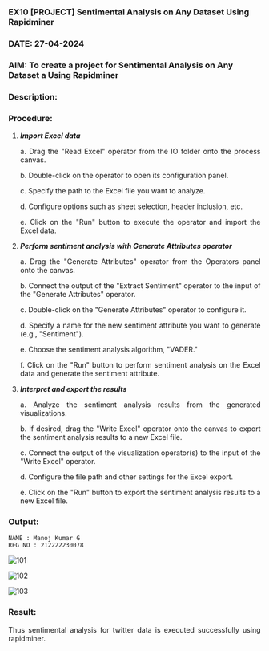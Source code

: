 ### EX10 [PROJECT] Sentimental Analysis on Any Dataset Using Rapidminer
### DATE: 27-04-2024
### AIM: To create a project for Sentimental Analysis on Any Dataset a Using Rapidminer
### Description: 
<div align = "justify">

### Procedure:
1) ***Import Excel data***
    <p>a. Drag the "Read Excel" operator from the IO folder onto the process canvas.
    <p>b. Double-click on the operator to open its configuration panel.
    <p>c. Specify the path to the Excel file you want to analyze.
    <p>d. Configure options such as sheet selection, header inclusion, etc.
    <p>e. Click on the "Run" button to execute the operator and import the Excel data.
2) ***Perform sentiment analysis with Generate Attributes operator***
    <p>a. Drag the "Generate Attributes" operator from the Operators panel onto the canvas.
    <p>b. Connect the output of the "Extract Sentiment" operator to the input of the "Generate Attributes" operator.
    <p>c. Double-click on the "Generate Attributes" operator to configure it.
    <p>d. Specify a name for the new sentiment attribute you want to generate (e.g., "Sentiment").
    <p>e. Choose the sentiment analysis algorithm, "VADER."
    <p>f. Click on the "Run" button to perform sentiment analysis on the Excel data and generate the sentiment attribute.
3) ***Interpret and export the results***
    <p>a. Analyze the sentiment analysis results from the generated visualizations.
    <p>b. If desired, drag the "Write Excel" operator onto the canvas to export the sentiment analysis results to a new Excel file.
    <p>c. Connect the output of the visualization operator(s) to the input of the "Write Excel" operator.
    <p>d. Configure the file path and other settings for the Excel export.
    <p>e. Click on the "Run" button to export the sentiment analysis results to a new Excel file.

### Output:
```
NAME : Manoj Kumar G
REG NO : 212222230078
```
![101](https://github.com/ShyamKumar-AI-DS/WDM_EXP10/assets/93427182/4dbee8ad-d5fc-4c22-a024-13be898ec5ab)

![102](https://github.com/ShyamKumar-AI-DS/WDM_EXP10/assets/93427182/1c328812-21e7-4a56-9820-bc7b65fa3078)

![103](https://github.com/ShyamKumar-AI-DS/WDM_EXP10/assets/93427182/b0bcd0dc-c20d-4d2c-aa5c-89eaf89264e4)



### Result:
Thus sentimental analysis for twitter data is executed successfully using rapidminer.

